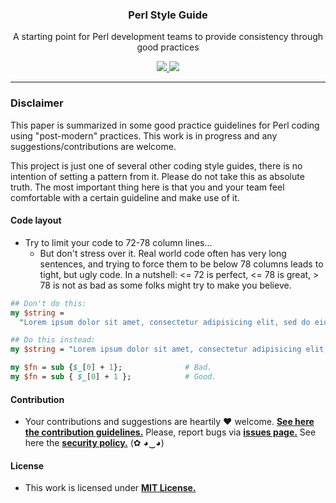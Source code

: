 <p align="center">
  <h3 align="center">Perl Style Guide</h3>
  <p align="center">A starting point for Perl development teams to provide consistency through good practices </p>
  <p align="center">
    <a href="https://github.com/GouveaHeitor/perl-style-guide/blob/master/LICENSE.md">
      <img src="https://img.shields.io/badge/license-MIT-blue.svg">
    </a>
    <a href="https://github.com/GouveaHeitor/perl-style-guide/releases">
      <img src="https://img.shields.io/badge/version-0.9-blue.svg">
    </a>
  </p>
</p>

---


### Disclaimer

This paper is summarized in some good practice guidelines for Perl coding using "post-modern" practices. This work is in progress and any suggestions/contributions are welcome.

This project is just one of several other coding style guides, there is no intention of setting a pattern from it. Please do not take this as absolute truth. The most important thing here is that you and your team feel comfortable with a certain guideline and make use of it.

#### Code layout

- Try to limit your code to 72-78 column lines...
  - But don't stress over it. Real world code often has very long sentences, and trying to force them to be below 78 columns leads to tight, but ugly code. In a nutshell: <= 72 is perfect, <= 78 is great, > 78 is not as bad as some folks might try to make you believe.

```perl
## Don't do this:
my $string =
  "Lorem ipsum dolor sit amet, consectetur adipisicing elit, sed do eiusmod tempor aliqua.";

## Do this instead:
my $string = "Lorem ipsum dolor sit amet, consectetur adipisicing elit, sed do eiusmod tempor aliqua.";

my $fn = sub {$_[0] + 1};              # Bad.
my $fn = sub { $_[0] + 1 };            # Good.
```

#### Contribution

- Your contributions and suggestions are heartily ♥ welcome. [**See here the contribution guidelines.**](/.github/CONTRIBUTING.md) Please, report bugs via [**issues page.**](https://github.com/GouveaHeitor/perl-style-guide/issues) See here the [**security policy.**](./github/SECURITY.md) (✿ ◕‿◕) 

#### License

- This work is licensed under [**MIT License.**](https://github.com/GouveaHeitor/perl-style-guide/blob/master/LICENSE.md)